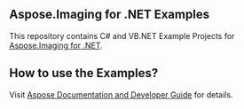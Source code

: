 ## Aspose.Imaging for .NET Examples

This repository contains C# and VB.NET Example Projects for [Aspose.Imaging for .NET](http://www.aspose.com/products/imaging/net).

## How to use the Examples?

Visit [Aspose Documentation and Developer Guide](https://docs.aspose.com/display/imagingnet/How+to+Run+the+Examples) for details.

